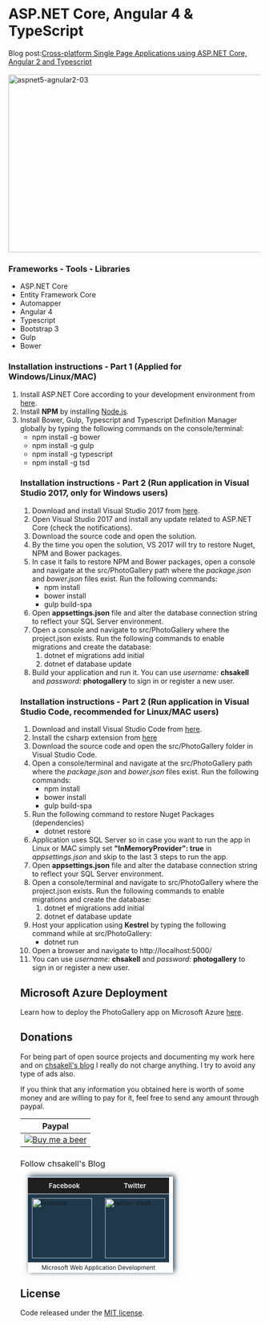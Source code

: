 # ASP.NET Core, Angular 4 & TypeScript
Blog post:<a href="http://wp.me/p3mRWu-11L" target="_blank">Cross-platform Single Page Applications using ASP.NET Core, Angular 2 and Typescript</a> <br/><br/>
<a href="http://wp.me/p3mRWu-11L" rel="attachment wp-att-3961" target="_blank"><img src="https://chsakell.files.wordpress.com/2016/05/aspcorerc2.png?w=700&amp;h=355" alt="aspnet5-agnular2-03" width="700" height="355" class="alignnone size-full wp-image-3961"></a>

<h3>Frameworks - Tools - Libraries</h3>
<ul>
<li>ASP.NET Core</li>
<li>Entity Framework Core</li>
<li>Automapper</li>
<li>Angular 4</li>
<li>Typescript</li>
<li>Bootstrap 3</li>
<li>Gulp</li>
<li>Bower</li>
</ul>

<h3>Installation instructions - Part 1 (Applied for Windows/Linux/MAC)</h3>
<ol>
<li>Install ASP.NET Core according to your development environment from <a href="https://www.microsoft.com/net/core" target="_blank">here</a>.</li>
<li>Install <strong>NPM</strong> by installing <a href="https://nodejs.org/en/" target="_blank">Node.js</a>.</li>
<li>Install Bower, Gulp, Typescript and Typescript Definition Manager globally by typing the following commands on the console/terminal:
<ul>
<li>npm install -g bower</li>
<li>npm install -g gulp</li>
<li>npm install -g typescript</li>
<li>npm install -g tsd</li>
</ul>
</li>

<h3>Installation instructions - Part 2 (Run application in Visual Studio 2017, only for Windows users)</h3>
<ol>
<li>Download and install Visual Studio 2017 from <a href="https://www.visualstudio.com/en-us/downloads/download-visual-studio-vs.aspx" target="_blank">here</a>.</li>
<li>Open Visual Studio 2017 and install any update related to ASP.NET Core (check the notifications).</li>
<li>Download the source code and open the solution.</li>
<li>By the time you open the solution, VS 2017 will try to restore Nuget, NPM and Bower packages.</li>
<li>In case it fails to restore NPM and Bower packages, open a console and navigate at the src/PhotoGallery path where the <i>package.json</i> and <i>bower.json</i> files exist. Run the following commands:
<ul>
<li>npm install</li>
<li>bower install</li>
<li>gulp build-spa</li>
</ul>
</li>
<li>Open <strong>appsettings.json</strong> file and alter the database connection string to reflect your SQL Server environment.</li>
<li>Open a console and navigate to src/PhotoGallery where the project.json exists. Run the following commands to enable migrations and create the database:
<ol>
<li>dotnet ef migrations add initial</li>
<li>dotnet ef database update</li>
</ol>
</li>
<li>Build your application and run it. You can use <i>username:</i> <strong>chsakell</strong> and <i>password:</i> <strong>photogallery</strong> to sign in or register a new user.</li>
</ol>

<h3>Installation instructions - Part 2 (Run application in Visual Studio Code, recommended for Linux/MAC users)</h3>
<ol>
<li>Download and install Visual Studio Code from <a href="https://www.visualstudio.com/en-us/downloads/download-visual-studio-vs.aspx" target="_blank">here</a>.</li>
<li>Install the csharp extension from <a href="https://code.visualstudio.com/Docs/languages/csharp" target="_blank">here</a></li>
<li>Download the source code and open the src/PhotoGallery folder in Visual Studio Code.</li>
<li>Open a console/terminal and navigate at the src/PhotoGallery path where the <i>package.json</i> and <i>bower.json</i> files exist. Run the following commands:
<ul>
<li>npm install</li>
<li>bower install</li>
<li>gulp build-spa</li>
</ul>
</li>
<li>Run the following command to restore Nuget Packages (dependencies)
<ul>
<li>dotnet restore</li>
</ul>
</li>
<li>Application uses SQL Server so in case you want to run the app in Linux or MAC simply set <b>"InMemoryProvider": true</b> in <i>appsettings.json</i> and skip to the last 3 steps to run the app.</li>
<li>Open <strong>appsettings.json</strong> file and alter the database connection string to reflect your SQL Server environment.</li>
<li>Open a console/terminal and navigate to src/PhotoGallery where the project.json exists. Run the following commands to enable migrations and create the database:
<ol>
<li>dotnet ef migrations add initial</li>
<li>dotnet ef database update</li>
</ol>
</li>
<li>Host your application using <strong>Kestrel</strong> by typing the following command while at src/PhotoGallery:
<ul>

<li>dotnet run</li>
</ul>
</li>
<li>Open a browser and navigate to http://localhost:5000/</li>
<li>You can use <i>username:</i> <strong>chsakell</strong> and <i>password:</i> <strong>photogallery</strong> to sign in or register a new user.</li>
</ol>
<h2>Microsoft Azure Deployment</h2>
Learn how to deploy the PhotoGallery app on Microsoft Azure <a href="http://wp.me/p3mRWu-1bi" target="_blank">here</a>.
<h2>Donations</h2>
For being part of open source projects and documenting my work here and on <a href="https://chsakell.com">chsakell's blog</a> I really do not charge anything. I try to avoid any type of ads also.

If you think that any information you obtained here is worth of some money and are willing to pay for it, feel free to send any amount through paypal.

<table>
<tr><th>Paypal</th></tr>
<tbody>
<tr>
<td><a href="https://www.paypal.com/cgi-bin/webscr?cmd=_donations&business=chsakell%40gmail%2ecom&lc=US&item_name=Donation%20for%20chsakell%27s%20blog&currency_code=USD&bn=PP%2dDonationsBF%3abtn_donateCC_LG%2egif%3aNonHosted" style="text-align:center;display:block">
<img src="https://www.paypalobjects.com/webstatic/en_US/btn/btn_donate_cc_147x47.png" alt="Buy me a beer" />
</a></td>
</tr>
</tbody>
</table>

<h3 style="font-weight:normal;">Follow chsakell's Blog</h3>
<table id="gradient-style" style="box-shadow:3px -2px 10px #1F394C;font-size:12px;margin:15px;width:290px;text-align:left;border-collapse:collapse;" summary="">
<thead>
<tr>
<th style="width:130px;font-size:13px;font-weight:bold;padding:8px;background:#1F1F1F repeat-x;border-top:2px solid #d3ddff;border-bottom:1px solid #fff;color:#E0E0E0;" align="center" scope="col">Facebook</th>
<th style="font-size:13px;font-weight:bold;padding:8px;background:#1F1F1F repeat-x;border-top:2px solid #d3ddff;border-bottom:1px solid #fff;color:#E0E0E0;" align="center" scope="col">Twitter</th>
</tr>
</thead>
<tfoot>
<tr>
<td colspan="4" style="text-align:center;">Microsoft Web Application Development</td>
</tr>
</tfoot>
<tbody>
<tr>
<td style="padding:8px;border-bottom:1px solid #fff;color:#FFA500;border-top:1px solid #fff;background:#1F394C repeat-x;">
<a href="https://www.facebook.com/chsakells.blog" target="_blank"><img src="https://chsakell.files.wordpress.com/2015/08/facebook.png?w=120&amp;h=120&amp;crop=1" alt="facebook" width="120" height="120" class="alignnone size-opti-archive wp-image-3578"></a>
</td>
<td style="padding:8px;border-bottom:1px solid #fff;color:#FFA500;border-top:1px solid #fff;background:#1F394C repeat-x;">
<a href="https://twitter.com/chsakellsBlog" target="_blank"><img src="https://chsakell.files.wordpress.com/2015/08/twitter-small.png?w=120&amp;h=120&amp;crop=1" alt="twitter-small" width="120" height="120" class="alignnone size-opti-archive wp-image-3583"></a>
</td>
</tr>
</tbody>
</table>
<h2>License</h2>
Code released under the <a href="https://github.com/chsakell/aspnet5-angular2-typescript/blob/master/licence" target="_blank"> MIT license</a>.
